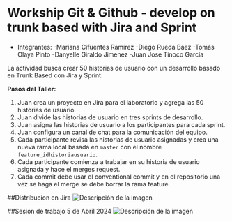 # Workship Git & Github - develop on trunk based with Jira and Sprint
    
* Integrantes:
    -Mariana Cifuentes Ramírez
    -Diego Rueda Báez
    -Tomás Olaya Pinto
    -Danyelle Giraldo Jimenez
    -Juan Jose Tinoco García

La actividad busca crear 50 historias de usuario con un desarrollo basado en Trunk Based con Jira y Sprint.

**Pasos del Taller:**

1. Juan crea un proyecto en Jira para el laboratorio y agrega las 50 historias de usuario.
2. Juan divide las historias de usuario en tres sprints de desarrollo.
3. Juan asigna las historias de usuario a los participantes para cada sprint.
4. Juan configura un canal de chat para la comunicación del equipo.
5. Cada participante revisa las historias de usuario asignadas y crea una nueva rama local basada en `master` con el nombre `feature_idhistoriausuario`.
6. Cada participante comienza a trabajar en su historia de usuario asignada y hace el merges request.
7. Cada commit debe usar el conventional commit y en el repositorio una vez se haga el merge se debe borrar la rama feature.

##Distribucion en Jira
<image src="./Captura desde 2024-04-05 16-09-11.png" alt="Descripción de la imagen">

##Sesion de trabajo 5 de Abril 2024
<image src="./Captura desde 2024-04-05 16-09-11.png" alt="Descripción de la imagen">